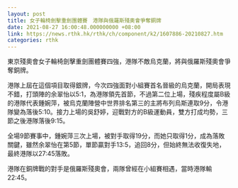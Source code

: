```yaml
---
layout: post
title: 女子輪椅劍擊重劍團體賽　港隊與俄羅斯殘奧會爭奪銅牌
date: 2021-08-27 16:00:48.000000000 +08:00
link: https://news.rthk.hk/rthk/ch/component/k2/1607886-20210827.htm
categories: rthk
---
```


東京殘奧會女子輪椅劍擊重劍團體賽四強，港隊不敵烏克蘭，將與俄羅斯殘奧會爭奪銅牌。

港隊上屆在這個項目取得銀牌，今次四強面對小組賽首名晉級的烏克蘭，開局表現不錯，打頭陣的余翠怡以5:1，為港隊領先首節，不過第二位上場，殘疾程度屬B級的港隊代表鍾婉萍，被烏克蘭陣營中世界排名第三的主將布列烏斯連取9分，令港隊變為落後5:10。接力上場的吳舒婷，迎戰對方的B級運動員，雙方打成均勢，三節之後港隊落後9:15。

全場9節賽事中，鍾婉萍三次上場，被對手取得19分，而她只取得1分，成為落敗關鍵，雖然余翠怡在第5節，單節贏對手13:5，追回8分，但始終無法收復失地，最終港隊以27:45落敗。

港隊在銅牌戰的對手是俄羅斯殘奧會，兩隊曾經在小組賽相遇，當時港隊輸22:45。
